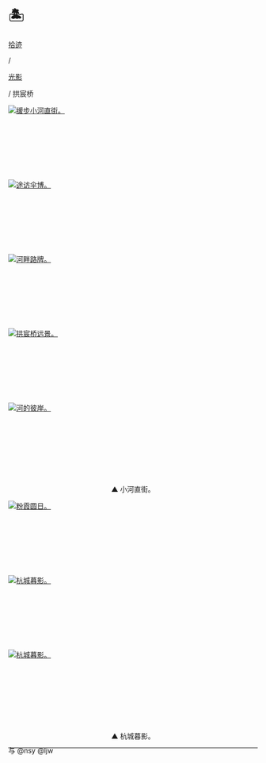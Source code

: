 # 🏝️


<div class="nav-tab">
  <a href="../../../cages"><p class="not">拾迹</p></a><p class="not">/</p>
  <a href="../"><p class="not">光影</p></a>
  <p class="now">/&nbsp;拱宸桥</p>
</div>

<div class="group-picture">
  <div class="group-picture-cover">
    <a class="lightgallery" href="https://pic.imgdb.cn/item/654e2f24c458853aef8ee2a6.webp" title="缓步小河直街。" data-thumbnail="https://pic.imgdb.cn/item/654e2f24c458853aef8ee2a6.webp">
    <img loading="lazy" src="https://pic.imgdb.cn/item/654e2f24c458853aef8ee2a6.webp" sizes="auto" alt="缓步小河直街。"></a>
  </div>
  <div class="group-picture-cover">
    <a class="lightgallery" href="https://pic.imgdb.cn/item/654e2f2bc458853aef8f0614.webp" title="途访伞博。" data-thumbnail="https://pic.imgdb.cn/item/654e2f2bc458853aef8f0614.webp">
    <img loading="lazy" src="https://pic.imgdb.cn/item/654e2f2bc458853aef8f0614.webp" sizes="auto" alt="途访伞博。"></a>
  </div>
</div>

<div class="group-picture">
  <div class="group3-picture-cover">
    <a class="lightgallery" href="https://pic.imgdb.cn/item/654e2f30c458853aef8f2205.webp" title="河畔路牌。" data-thumbnail="https://pic.imgdb.cn/item/654e2f30c458853aef8f2205.webp">
    <img loading="lazy" src="https://pic.imgdb.cn/item/654e2f30c458853aef8f2205.webp" sizes="auto" alt="河畔路牌。"></a>
  </div>
  <div class="group3-picture-cover">
    <a class="lightgallery" href="https://pic.imgdb.cn/item/654e2f3cc458853aef8f5d20.webp" title="拱宸桥远景。" data-thumbnail="https://pic.imgdb.cn/item/654e2f3cc458853aef8f5d20.webp">
    <img loading="lazy" src="https://pic.imgdb.cn/item/654e2f3cc458853aef8f5d20.webp" sizes="auto" alt="拱宸桥远景。"></a>
  </div>
  <div class="group3-picture-cover">
    <a class="lightgallery" href="https://pic.imgdb.cn/item/654e2f43c458853aef8f7f96.webp" title="河的彼岸。" data-thumbnail="https://pic.imgdb.cn/item/654e2f43c458853aef8f7f96.webp">
    <img loading="lazy" src="https://pic.imgdb.cn/item/654e2f43c458853aef8f7f96.webp" sizes="auto" alt="河的彼岸。"></a>
  </div>
</div>

<p class="img-desc" style="text-align: center">▲ 小河直街。</p>

<div class="group-picture">
  <div class="group1-picture-cover">
    <a class="lightgallery" href="https://pic.imgdb.cn/item/654e2f5dc458853aef900c5e.webp" title="粉霞圆日。" data-thumbnail="https://pic.imgdb.cn/item/654e2f5dc458853aef900c5e.webp">
    <img loading="lazy" src="https://pic.imgdb.cn/item/654e2f5dc458853aef900c5e.webp" sizes="auto" alt="粉霞圆日。"></a>
  </div>
</div>

<div class="group-picture">
  <div class="group-picture-cover">
    <a class="lightgallery" href="https://pic.imgdb.cn/item/654e2f58c458853aef8fed9f.webp" title="杭城暮影。" data-thumbnail="https://pic.imgdb.cn/item/654e2f58c458853aef8fed9f.webp">
    <img loading="lazy" src="https://pic.imgdb.cn/item/654e2f58c458853aef8fed9f.webp" sizes="auto" alt="杭城暮影。"></a>
  </div>
  <div class="group-picture-cover">
    <a class="lightgallery" href="https://pic.imgdb.cn/item/654e2f52c458853aef8fd043.webp" title="杭城暮影。" data-thumbnail="https://pic.imgdb.cn/item/654e2f52c458853aef8fd043.webp">
    <img loading="lazy" src="https://pic.imgdb.cn/item/654e2f52c458853aef8fd043.webp" sizes="auto" alt="杭城暮影。"></a>
  </div>
</div>

<p class="img-desc" style="text-align: center">▲ 杭城暮影。</p>

---

<p class="img-desc" style="text-align: left; margin-top: -20px;">与 @nsy @ljw</p>
